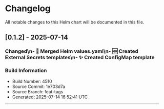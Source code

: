 # Changelog

All notable changes to this Helm chart will be documented in this file.

## [0.1.2] - 2025-07-14

### Changed\n- 🔄 Merged Helm values.yaml\n- 🆕 Created External Secrets templates\n- ✨ Created ConfigMap template

### Build Information
- Build Number: 4510
- Source Commit: 1e703d7a
- Source Branch: feat-tags
- Generated: 2025-07-14 16:52:41 UTC

---

